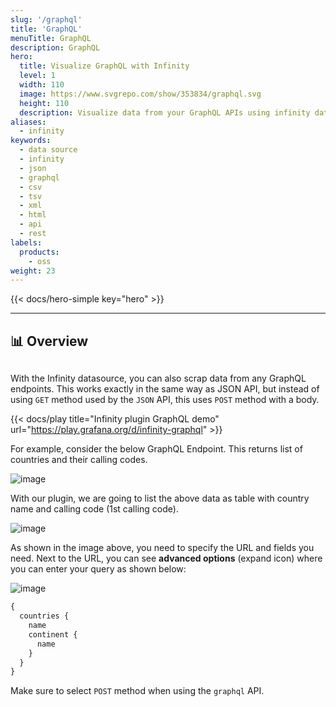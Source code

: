 ```yaml
---
slug: '/graphql'
title: 'GraphQL'
menuTitle: GraphQL
description: GraphQL
hero:
  title: Visualize GraphQL with Infinity
  level: 1
  width: 110
  image: https://www.svgrepo.com/show/353834/graphql.svg
  height: 110
  description: Visualize data from your GraphQL APIs using infinity data source plugin
aliases:
  - infinity
keywords:
  - data source
  - infinity
  - json
  - graphql
  - csv
  - tsv
  - xml
  - html
  - api
  - rest
labels:
  products:
    - oss
weight: 23
---
```


{{< docs/hero-simple key="hero" >}}

<hr style="margin-bottom:30px"/>

## 📊 Overview

<div style="margin-bottom:30px"></div>

With the Infinity datasource, you can also scrap data from any GraphQL endpoints. This works exactly in the same way as JSON API, but instead of using `GET` method used by the `JSON` API, this uses `POST` method with a body.

{{< docs/play title="Infinity plugin GraphQL demo" url="https://play.grafana.org/d/infinity-graphql" >}}

For example, consider the below GraphQL Endpoint. This returns list of countries and their calling codes.

![image](https://user-images.githubusercontent.com/153843/93589049-2e012080-f9a4-11ea-9c08-8a02b6a98df1.png#center)

With our plugin, we are going to list the above data as table with country name and calling code (1st calling code).

![image](https://user-images.githubusercontent.com/153843/93588983-17f36000-f9a4-11ea-9070-8d135394768c.png#center)

As shown in the image above, you need to specify the URL and fields you need. Next to the URL, you can see **advanced options** (expand icon) where you can enter your query as shown below:

![image](https://user-images.githubusercontent.com/153843/93589000-1de94100-f9a4-11ea-8887-d5a4b39dcbe9.png#center)

```graphql
{
  countries {
    name
    continent {
      name
    }
  }
}
```

Make sure to select `POST` method when using the `graphql` API.
